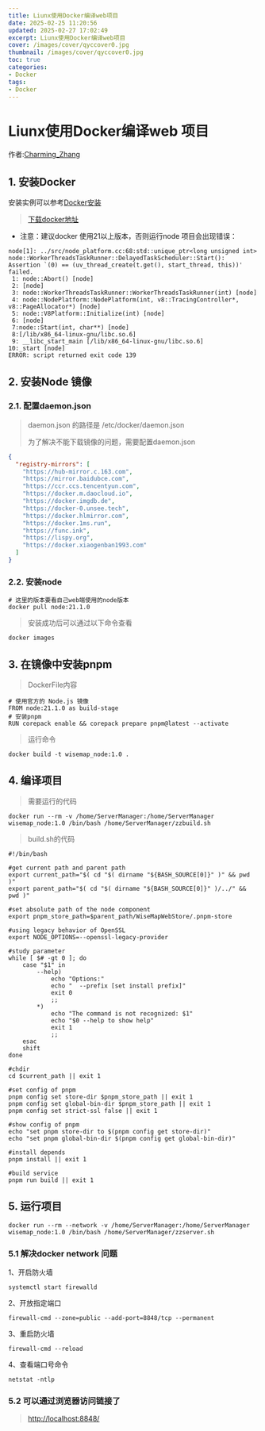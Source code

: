 ```yaml
---
title: Liunx使用Docker编译web项目
date: 2025-02-25 11:20:56
updated: 2025-02-27 17:02:49
excerpt: Liunx使用Docker编译web项目
cover: /images/cover/qyccover0.jpg
thumbnail: /images/cover/qyccover0.jpg
toc: true
categories:
- Docker
tags:
- Docker
---
```


# Liunx使用Docker编译web 项目

作者:[Charming_Zhang](https://github.com/Ewithome)

## 1. 安装Docker

安装实例可以参考[Docker安装](https://blog.csdn.net/chexlong/article/details/127932711?ops_request_misc=%257B%2522request%255Fid%2522%253A%2522d6f5fa2196d5a15635c5398feada3de4%2522%252C%2522scm%2522%253A%252220140713.130102334.pc%255Fblog.%2522%257D&request_id=d6f5fa2196d5a15635c5398feada3de4&biz_id=0&utm_medium=distribute.pc_search_result.none-task-blog-2~blog~first_rank_ecpm_v1~rank_v31_ecpm-1-127932711-null-null.nonecase&utm_term=docker&spm=1018.2226.3001.4450)

> [下载docker地址](https://download.docker.com/linux/static/stable/x86_64/)

* 注意：建议docker 使用21以上版本，否则运行node 项目会出现错误：

```shell
node[1]: ../src/node_platform.cc:68:std::unique_ptr<long unsigned int> node::WorkerThreadsTaskRunner::DelayedTaskScheduler::Start(): Assertion `(0) == (uv_thread_create(t.get(), start_thread, this))' failed.
 1: node::Abort() [node]
 2: [node]
 3: node::WorkerThreadsTaskRunner::WorkerThreadsTaskRunner(int) [node]
 4: node::NodePlatform::NodePlatform(int, v8::TracingController*, v8::PageAllocator*) [node]
 5: node::V8Platform::Initialize(int) [node]
 6: [node]
 7:node::Start(int, char**) [node]
 8:[/lib/x86_64-linux-gnu/libc.so.6]
 9: __libc_start_main [/lib/x86_64-linux-gnu/libc.so.6]
10:_start [node]
ERROR: script returned exit code 139
```

## 2. 安装Node 镜像

### 2.1. 配置daemon.json

> daemon.json 的路径是 /etc/docker/daemon.json
>
> 为了解决不能下载镜像的问题，需要配置daemon.json

```json
{
  "registry-mirrors": [
    "https://hub-mirror.c.163.com",
    "https://mirror.baidubce.com",
    "https://ccr.ccs.tencentyun.com",
    "https://docker.m.daocloud.io",
    "https://docker.imgdb.de",
    "https://docker-0.unsee.tech",
    "https://docker.hlmirror.com",
    "https://docker.1ms.run",
    "https://func.ink",
    "https://lispy.org",
    "https://docker.xiaogenban1993.com"
  ]
}
```

### 2.2. 安装node

```shell
# 这里的版本要看自己web端使用的node版本
docker pull node:21.1.0
```

> 安装成功后可以通过以下命令查看

```shell
docker images
```

## 3. 在镜像中安装pnpm

> DockerFile内容

```shell
# 使用官方的 Node.js 镜像
FROM node:21.1.0 as build-stage
# 安装pnpm
RUN corepack enable && corepack prepare pnpm@latest --activate
```

> 运行命令

```shell
docker build -t wisemap_node:1.0 .
```

## 4. 编译项目

> 需要运行的代码

```shell
docker run --rm -v /home/ServerManager:/home/ServerManager wisemap_node:1.0 /bin/bash /home/ServerManager/zzbuild.sh
```

> build.sh的代码

```shell
#!/bin/bash

#get current path and parent path
export current_path="$( cd "$( dirname "${BASH_SOURCE[0]}" )" && pwd )"
export parent_path="$( cd "$( dirname "${BASH_SOURCE[0]}" )/../" && pwd )"

#set absolute path of the node component
export pnpm_store_path=$parent_path/WiseMapWebStore/.pnpm-store

#using legacy behavior of OpenSSL
export NODE_OPTIONS=--openssl-legacy-provider

#study parameter
while [ $# -gt 0 ]; do
    case "$1" in
        --help)
            echo "Options:"
            echo "  --prefix [set install prefix]"
            exit 0
            ;;
        *)
            echo "The command is not recognized: $1"
            echo "$0 --help to show help"
            exit 1
            ;;
    esac
    shift
done

#chdir
cd $current_path || exit 1

#set config of pnpm
pnpm config set store-dir $pnpm_store_path || exit 1
pnpm config set global-bin-dir $pnpm_store_path || exit 1
pnpm config set strict-ssl false || exit 1

#show config of pnpm
echo "set pnpm store-dir to $(pnpm config get store-dir)"
echo "set pnpm global-bin-dir $(pnpm config get global-bin-dir)"

#install depends
pnpm install || exit 1

#build service
pnpm run build || exit 1

```

## 5. 运行项目

```shell
docker run --rm --network -v /home/ServerManager:/home/ServerManager wisemap_node:1.0 /bin/bash /home/ServerManager/zzserver.sh
```

### 5.1 解决docker network 问题

1、开启防火墙

```shell
systemctl start firewalld
```

2、开放指定端口

```shell
firewall-cmd --zone=public --add-port=8848/tcp --permanent
```

3、重启防火墙

```shell
firewall-cmd --reload
```

4、查看端口号命令

```shell
netstat -ntlp
```

### 5.2 可以通过浏览器访问链接了

> <http://localhost:8848/>
